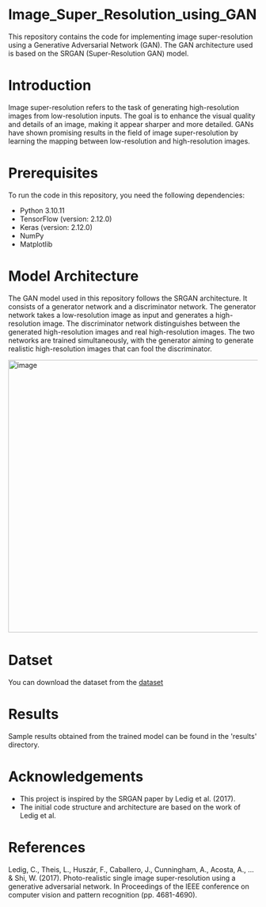 # Image_Super_Resolution_using_GAN
This repository contains the code for implementing image super-resolution using a Generative Adversarial Network (GAN). The GAN architecture used is based on the SRGAN (Super-Resolution GAN) model.

# Introduction
Image super-resolution refers to the task of generating high-resolution images from low-resolution inputs. The goal is to enhance the visual quality and details of an image, making it appear sharper and more detailed. GANs have shown promising results in the field of image super-resolution by learning the mapping between low-resolution and high-resolution images.

# Prerequisites
To run the code in this repository, you need the following dependencies:
- Python 3.10.11
- TensorFlow (version: 2.12.0)
- Keras (version: 2.12.0)
- NumPy
- Matplotlib

# Model Architecture
The GAN model used in this repository follows the SRGAN architecture. It consists of a generator network and a discriminator network. The generator network takes a low-resolution image as input and generates a high-resolution image. The discriminator network distinguishes between the generated high-resolution images and real high-resolution images. The two networks are trained simultaneously, with the generator aiming to generate realistic high-resolution images that can fool the discriminator.

<img width="550" alt="image" src="https://github.com/kagHarsh/Image_Super_Resolution_using_GAN/assets/124779369/802c8d39-e488-4994-8567-0335af3af4a7">

# Datset
You can download the dataset from the [dataset](https://www.kaggle.com/datasets/paulrohan2020/mirflickr25k)


# Results
Sample results obtained from the trained model can be found in the 'results' directory.

# Acknowledgements
- This project is inspired by the SRGAN paper by Ledig et al. (2017).
- The initial code structure and architecture are based on the work of Ledig et al.

# References
Ledig, C., Theis, L., Huszár, F., Caballero, J., Cunningham, A., Acosta, A., ... & Shi, W. (2017). Photo-realistic single image super-resolution using a generative adversarial network. In Proceedings of the IEEE conference on computer vision and pattern recognition (pp. 4681-4690).
